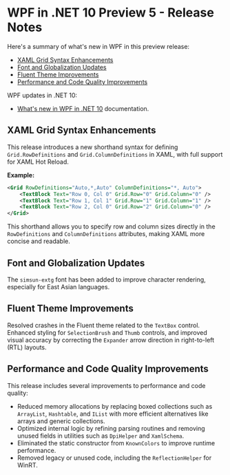 # WPF in .NET 10 Preview 5 - Release Notes

Here's a summary of what's new in WPF in this preview release:

- [XAML Grid Syntax Enhancements](#xaml-grid-syntax-enhancements)
- [Font and Globalization Updates](#font-and-globalization-updates)
- [Fluent Theme Improvements](#fluent-theme-improvements)
- [Performance and Code Quality Improvements](#performance-and-code-quality-improvements)

WPF updates in .NET 10:

- [What's new in WPF in .NET 10](https://learn.microsoft.com/dotnet/desktop/wpf/whats-new/net100) documentation.

## XAML Grid Syntax Enhancements

This release introduces a new shorthand syntax for defining `Grid.RowDefinitions` and `Grid.ColumnDefinitions` in XAML, with full support for XAML Hot Reload.

**Example:**

```xml
<Grid RowDefinitions="Auto,*,Auto" ColumnDefinitions="*, Auto">
    <TextBlock Text="Row 0, Col 0" Grid.Row="0" Grid.Column="0" />
    <TextBlock Text="Row 1, Col 1" Grid.Row="1" Grid.Column="1" />
    <TextBlock Text="Row 2, Col 0" Grid.Row="2" Grid.Column="0" />
</Grid>
```

This shorthand allows you to specify row and column sizes directly in the `RowDefinitions` and `ColumnDefinitions` attributes, making XAML more concise and readable.

## Font and Globalization Updates

The `simsun-extg` font has been added to improve character rendering, especially for East Asian languages.

## Fluent Theme Improvements

Resolved crashes in the Fluent theme related to the `TextBox` control. Enhanced styling for `SelectionBrush` and `Thumb` controls, and improved visual accuracy by correcting the `Expander` arrow direction in right-to-left (RTL) layouts.

## Performance and Code Quality Improvements

This release includes several improvements to performance and code quality:

- Reduced memory allocations by replacing boxed collections such as `ArrayList`, `Hashtable`, and `IList` with more efficient alternatives like arrays and generic collections.
- Optimized internal logic by refining parsing routines and removing unused fields in utilities such as `DpiHelper` and `XamlSchema`.
- Eliminated the static constructor from `KnownColors` to improve runtime performance.
- Removed legacy or unused code, including the `ReflectionHelper` for WinRT.
